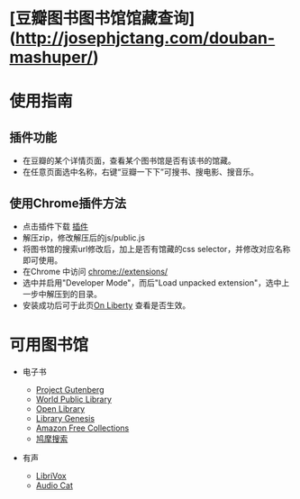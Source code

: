 # [豆瓣图书图书馆馆藏查询] (http://josephjctang.com/douban-mashuper/)
# 使用指南 #

## 插件功能 ##

* 在豆瓣的某个详情页面，查看某个图书馆是否有该书的馆藏。
* 在任意页面选中名称，右键“豆瓣一下下”可搜书、搜电影、搜音乐。

## 使用Chrome插件方法 ##
  * 点击插件下载  [插件](https://github.com/jinntrance/douban-mashuper/archive/master.zip)
  * 解压zip，修改解压后的js/public.js
  * 将图书馆的搜索url修改后，加上是否有馆藏的css selector，并修改对应名称即可使用。
  * 在Chrome 中访问 [chrome://extensions/](chrome://extensions/)
  * 选中并启用"Developer Mode"，而后"Load unpacked extension"，选中上一步中解压到的目录。
  * 安装成功后可于此页[On Liberty](http://book.douban.com/subject/4748586/) 查看是否生效。


# 可用图书馆

* 电子书
    - [Project Gutenberg](http://www.gutenberg.org/)
    - [World Public Library](http://worldlibrary.net/)
    - [Open Library](https://openlibrary.org/)
    - [Library Genesis](http://gen.lib.rus.ec/)
    - [Amazon Free Collections](http://amzn.to/IurnrM)
    - [鸠摩搜索](https://www.jiumodiary.com/)
    
* 有声
    - [LibriVox](https://librivox.org/)
    - [Audio Cat](http://audioc.at/)

